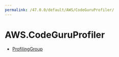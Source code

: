 ```yaml
---
permalink: /47.0.0/default/AWS/CodeGuruProfiler/
---
```


# AWS.CodeGuruProfiler



* [ProfilingGroup](ProfilingGroup.md)